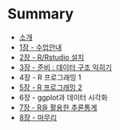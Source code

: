 # Summary

* [소개](README.md)
* [1장 - 수업안내](chapter1.md)
* [2장 - R/Rstudio 설치](chapter2.md)
* [3장 - 준비 : 데이터 구조 익히기](chapter3.md)
* 4장 - R 프로그래밍 1
* [5장 - R 프로그래밍 2](chapter5.md)
* 6장 - ggplot과 데이터 시각화
* [7장 - R을 활용한 추론통계](chapter7.md)
* [8장 - 마무리](chapter8.md)

